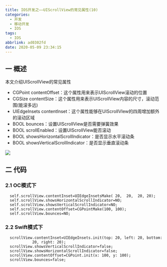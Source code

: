 ```yaml
---
title: IOS开发之——UIScrollView的常见属性(10)
categories:
  - 开发
  - 移动开发
  - IOS
tags:
  - IOS
abbrlink: ad0302fd
date: 2020-05-09 23:34:15
---
```

## 一 概述

本文介绍UIScrollView的常见属性

* CGPoint contentOffset：这个属性用来表示UIScrollView滚动的位置
* CGSize contentSize：这个属性用来表示UIScrollView内容的尺寸，滚动范围(能滚多远)
* UIEdgeInsets contentInset：这个属性能够在UIScrollVIew的四周增加额外的滚动区域
* BOOL bounces：设置UIScrollView是否需要弹簧效果
* BOOL scrollEnabled：设置UIScrollView能否滚动 
* BOOL showsHorizontalScrollIndicator：是否显示水平滚动条
* BOOL showsVerticalScrollIndicator：是否显示垂直滚动条

<!--more-->

![][1]

## 二 代码

### 2.1 OC模式下

```
  self.scrollView.contentInset=UIEdgeInsetsMake( 20,  20,  20, 20);
  self.scrollView.showsHorizontalScrollIndicator=NO;
  self.scrollView.showsVerticalScrollIndicator=NO;
  self.scrollView.contentOffset=CGPointMake(100, 100);
  self.scrollView.bounces=NO;
```

### 2.2 Swift模式下

```
  scrollView.contentInset=UIEdgeInsets.init(top: 20, left: 20, bottom:
            20, right: 20);
  scrollView.showsVerticalScrollIndicator=false;
  scrollView.showsHorizontalScrollIndicator=false;
  scrollView.contentOffset=CGPoint.init(x: 100, y: 100);
  scrollView.bounces=false;
```



[1]:https://cdn.jsdelivr.net/gh/PGzxc/CDN@master/blog-image//ios-uiscrollview-property.png